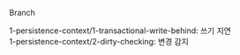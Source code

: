 Branch

1-persistence-context/1-transactional-write-behind: 쓰기 지연 </br>
1-persistence-context/2-dirty-checking: 변경 감지
